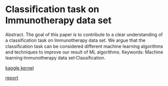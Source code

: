 # Classiﬁcation task on Immunotherapy data set

Abstract. The goal of this paper is to contribute to a clear understanding of a classiﬁcation task on Immunotherapy data set. We argue that the classiﬁcation task can be considered diﬀerent machine learning algorithms and techniques to improve our result of ML algorithms.
Keywords: Machine learning·Immunotherapy data set·Classiﬁcation.

[kaggle kernel](https://www.kaggle.com/munkhsukhm/kernel17a918194b) 

[report](https://drive.google.com/file/d/13EcUj71WuUWZYql04eaR6DLUnrMNWmpO/view?usp=sharing)
